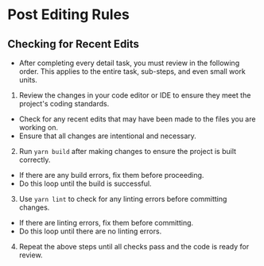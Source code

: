 # Post Editing Rules

## Checking for Recent Edits

- After completing every detail task, you must review in the following order. This applies to the entire task, sub-steps, and even small work units.
1. Review the changes in your code editor or IDE to ensure they meet the project's coding standards.
  - Check for any recent edits that may have been made to the files you are working on.
  - Ensure that all changes are intentional and necessary.
2. Run `yarn build` after making changes to ensure the project is built correctly.
  - If there are any build errors, fix them before proceeding.
  - Do this loop until the build is successful.
3. Use `yarn lint` to check for any linting errors before committing changes.
  - If there are linting errors, fix them before committing.
  - Do this loop until there are no linting errors.
4. Repeat the above steps until all checks pass and the code is ready for review.
